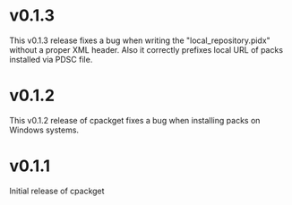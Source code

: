 # v0.1.3

This v0.1.3 release fixes a bug when writing the "local_repository.pidx"
without a proper XML header. Also it correctly prefixes local URL of
packs installed via PDSC file.

# v0.1.2

This v0.1.2 release of cpackget fixes a bug when installing
packs on Windows systems.

# v0.1.1

Initial release of cpackget
